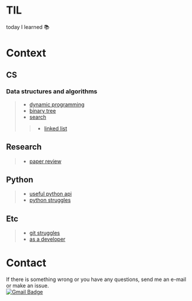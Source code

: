 TIL
=====================
today I learned :books:  

# Context
## CS
### Data structures and algorithms
>* [dynamic programming](https://github.com/mysunk/TIL/tree/master/ds-and-algorithms/DP.md)
>* [binary tree](https://github.com/mysunk/TIL/tree/master/ds-and-algorithms/Tree.md)
>* [search](https://github.com/mysunk/TIL/tree/master/ds-and-algorithms/search.md)
>>* [linked list](https://github.com/mysunk/TIL/tree/master/ds-and-algorithms/linked-list.md)

## Research
>* [paper review](https://github.com/mysunk/TIL/blob/master/etc/paper-review.md)

## Python
>* [useful python api](https://github.com/mysunk/TIL/blob/master/python/python-api.md)
>* [python struggles](https://github.com/mysunk/TIL/blob/master/python/python-struggles.md)
## Etc
>* [git struggles](https://github.com/mysunk/TIL/blob/master/etc/git-struggles.md)
>* [as a developer](https://github.com/mysunk/TIL/blob/master/etc/as-a-developer.md)

# Contact
If there is something wrong or you have any questions, send me an e-mail or make an issue.  
[![Gmail Badge](https://img.shields.io/badge/-Gmail-d14836?style=flat-square&logo=Gmail&logoColor=white&link=mailto:pond9816@gmail.com)](mailto:pond9816@gmail.com)
